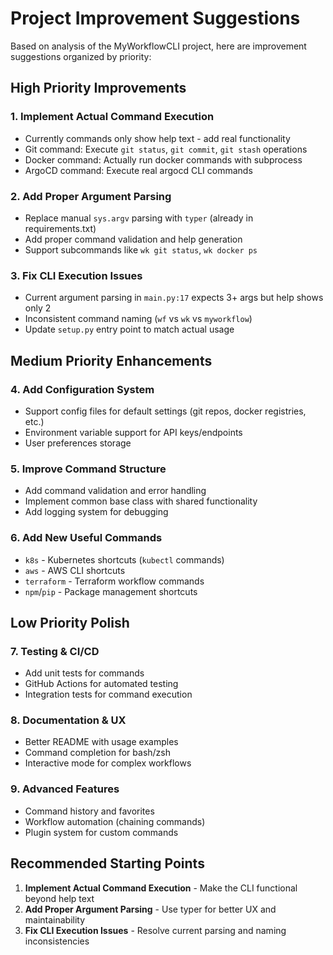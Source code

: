 # Project Improvement Suggestions

Based on analysis of the MyWorkflowCLI project, here are improvement suggestions organized by priority:

## High Priority Improvements

### 1. Implement Actual Command Execution
- Currently commands only show help text - add real functionality
- Git command: Execute `git status`, `git commit`, `git stash` operations  
- Docker command: Actually run docker commands with subprocess
- ArgoCD command: Execute real argocd CLI commands

### 2. Add Proper Argument Parsing
- Replace manual `sys.argv` parsing with `typer` (already in requirements.txt)
- Add proper command validation and help generation
- Support subcommands like `wk git status`, `wk docker ps`

### 3. Fix CLI Execution Issues
- Current argument parsing in `main.py:17` expects 3+ args but help shows only 2
- Inconsistent command naming (`wf` vs `wk` vs `myworkflow`)
- Update `setup.py` entry point to match actual usage

## Medium Priority Enhancements

### 4. Add Configuration System
- Support config files for default settings (git repos, docker registries, etc.)
- Environment variable support for API keys/endpoints
- User preferences storage

### 5. Improve Command Structure  
- Add command validation and error handling
- Implement common base class with shared functionality
- Add logging system for debugging

### 6. Add New Useful Commands
- `k8s` - Kubernetes shortcuts (`kubectl` commands)
- `aws` - AWS CLI shortcuts  
- `terraform` - Terraform workflow commands
- `npm`/`pip` - Package management shortcuts

## Low Priority Polish

### 7. Testing & CI/CD
- Add unit tests for commands
- GitHub Actions for automated testing
- Integration tests for command execution

### 8. Documentation & UX
- Better README with usage examples  
- Command completion for bash/zsh
- Interactive mode for complex workflows

### 9. Advanced Features
- Command history and favorites
- Workflow automation (chaining commands)
- Plugin system for custom commands

## Recommended Starting Points

1. **Implement Actual Command Execution** - Make the CLI functional beyond help text
2. **Add Proper Argument Parsing** - Use typer for better UX and maintainability
3. **Fix CLI Execution Issues** - Resolve current parsing and naming inconsistencies